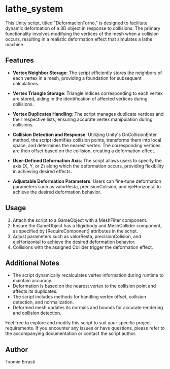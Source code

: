 # lathe_system
This Unity script, titled "DeformacionTorno," is designed to facilitate dynamic deformation of a 3D object in response to collisions. The primary functionality involves modifying the vertices of the mesh when a collision occurs, resulting in a realistic deformation effect that simulates a lathe machine.

## Features

- **Vertex Neighbor Storage**: The script efficiently stores the neighbors of each vertex in a mesh, providing a foundation for subsequent calculations.
  
- **Vertex Triangle Storage**: Triangle indices corresponding to each vertex are stored, aiding in the identification of affected vertices during collisions.

- **Vertex Duplicates Handling**: The script manages duplicate vertices and their respective lists, ensuring accurate vertex manipulation during collisions.

- **Collision Detection and Response**: Utilizing Unity's OnCollisionEnter method, the script identifies collision points, transforms them into local space, and determines the nearest vertex. The corresponding vertices are then offset based on the collision, creating a deformation effect.

- **User-Defined Deformation Axis**: The script allows users to specify the axis (X, Y, or Z) along which the deformation occurs, providing flexibility in achieving desired effects.

- **Adjustable Deformation Parameters**: Users can fine-tune deformation parameters such as valorResta, precisionColision, and ejeHorizontal to achieve the desired deformation behavior.

## Usage

1. Attach the script to a GameObject with a MeshFilter component.
2. Ensure the GameObject has a Rigidbody and MeshCollider component, as specified by [RequireComponent] attributes in the script.
3. Adjust parameters such as valorResta, precisionColision, and ejeHorizontal to achieve the desired deformation behavior.
4. Collisions with the assigned Collider trigger the deformation effect.

## Additional Notes

- The script dynamically recalculates vertex information during runtime to maintain accuracy.
- Deformation is based on the nearest vertex to the collision point and affects its duplicates.
- The script includes methods for handling vertex offset, collision detection, and normalization.
- Deformed mesh updates its normals and bounds for accurate rendering and collision detection.

Feel free to explore and modify this script to suit your specific project requirements. If you encounter any issues or have questions, please refer to the accompanying documentation or contact the script author.

## Author

Txomin Errasti  
